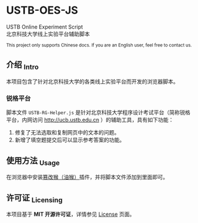 USTB-OES-JS
==========
USTB Online Experiment Script  
北京科技大学线上实验平台辅助脚本

<sup> This project only supports Chinese docs. If you are an English user, feel free to contact us. </sup>

## 介绍 <sub>Intro</sub>
本项目包含了针对北京科技大学的各类线上实验平台而开发的浏览器脚本。

### 锐格平台
脚本文件 `USTB-RG-Helper.js` 是针对北京科技大学程序设计考试平台（简称锐格平台，内网访问 http://ucb.ustb.edu.cn ）的辅助工具，具有如下功能：

1. 修复了无法选取和复制网页中的文本的问题。
2. 新增了填空题提交后可以显示参考答案的功能。

## 使用方法 <sub>Usage</sub>
在浏览器中安装[篡改猴（油猴）](https://www.tampermonkey.net/)插件，并将脚本文件添加到里面即可。

## 许可证 <sub>Licensing</sub>
本项目基于 **MIT 开源许可证**，详情参见 [License](https://github.com/isHarryh/USTB-OES-JS/blob/main/LICENSE) 页面。
